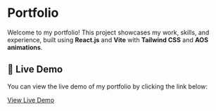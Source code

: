 <h1>Portfolio</h1>

<p>Welcome to my portfolio! This project showcases my work, skills, and experience, built using <strong>React.js</strong> and <strong>Vite</strong> with <strong>Tailwind CSS</strong> and <strong>AOS animations</strong>.</p>

<h2>🚀 Live Demo</h2>

<p>You can view the live demo of my portfolio by clicking the link below:</p>

<p>
  <a href="https://aghounam.me/" target="_blank">
    View Live Demo
  </a>
</p>

